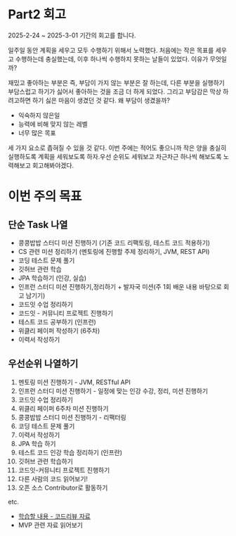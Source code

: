 # Part2 회고

2025-2-24 ~ 2025-3-01 기간의 회고를 합니다.

일주일 동안 계획을 세우고 모두 수행하기 위해서 노력했다. 처음에는 작은 목표를 세우고 수행하는데 충실했는데, 이후 하나씩 수행하지 못하는 날들이 있었다. 이유가 무엇일까?

재밌고 좋아하는 부분은 즉, 부담이 가지 않는 부분은 잘 하는데, 다른 부분을 실행하기 부담스럽고 하기가 싫어서 좋아하는 것을 조금 더 하게 되었다. 그리고 부담감은 막상 하려고하면 하기 싫은 마음이 생겼던 것 같다. 왜 부담이 생겼을까?

- 익숙하지 않은일
- 능력에 비해 맞지 않는 레벨
- 너무 많은 목표

세 가지 요소로 좁혀질 수 있을 것 같다. 이번 주에는 적어도 좋으니까 작은 양을 충실히 실행하도록 계획을 세워보도록 하자.우선 순위도 세워보고 차근차근 하나씩 해보도록 노력해보고 회고해봐야겠다.

# 이번 주의 목표

## 단순 Task 나열

- 콩콩밥밥 스터디 미션 진행하기 (기존 코드 리팩토링, 테스트 코드 적용하기)
- CS 관련 미션 정리하기 (멘토링에 진행할 주제 정리하기, JVM, REST API)
- 코딩 테스트 문제 풀기
- 깃허브 관련 학습
- JPA 학습하기 (인강, 실습)
- 인프런 스터디 미션 진행하기,정리하기 + 발자국 미션(주 1회 배운 내용 바탕으로 회고 남기기)
- 코드잇 수업 정리하기
- 코드잇 - 커뮤니티 프로젝트 진행하기
- 테스트 코드 공부하기 (인프런)
- 위클리 페이퍼 작성하기 (6주차)
- 이력서 작성하기

## 우선순위 나열하기

1. 멘토링 미션 진행하기 - JVM, RESTful API
2. 인프런 스터디 미션 진행하기 - 일정에 맞는 인강 수강, 정리, 미션 진행하기
3. 코드잇 수업 정리하기
4. 위클리 페이퍼 6주차 미션 진행하기
5. 콩콩밥밥 스터디 미션 진행하기 - 리팩터링
6. 코딩 테스트 문제 풀기
7. 이력서 작성하기
8. JPA 학습 하기
9. 테스트 코드 인강 학습 정리하기 (인프란)
10. 깃허브 관련 학습하기
11. 코드잇-커뮤니티 프로젝트 진행하기
12. 다른 사람의 코드 읽어보기!
13. 오픈 소스 Contributor로 활동하기

etc.

- [학습할 내용 - 코드리뷰 자료](https://creampuffy.tistory.com/162)
- MVP 관련 자료 읽어보기
